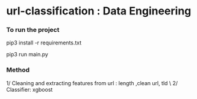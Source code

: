 # url-classification : Data Engineering 

### To run the project
pip3 install -r requirements.txt

pip3 run main.py 


### Method
1/ Cleaning and extracting features from url : length ,clean url, tld     \\
2/ Classifier: xgboost
